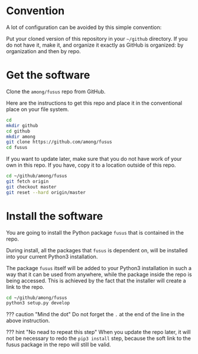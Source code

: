 # Convention

A lot of configuration can be avoided by this simple convention:

Put your cloned version of this repository in your `~/github` directory.
If you do not have it, make it, and organize it exactly as GitHub is organized:
by organization and then by repo.

# Get the software

Clone the `among/fusus` repo from GitHub.

Here are the instructions to get this repo and place it in the conventional place
on your file system.

``` sh
cd
mkdir github
cd github
mkdir among
git clone https://github.com/among/fusus
cd fusus
```

If you want to update later, make sure that you do not have work of your own
in this repo.
If you have, copy it to a location outside of this repo.

``` sh
cd ~/github/among/fusus
git fetch origin
git checkout master
git reset --hard origin/master
```

# Install the software

You are going to install the Python package `fusus` that is contained in the repo.

During install, all the packages that `fusus` is dependent on, will be installed
into your current Python3 installation.

The package `fusus` itself will be added to your Python3 installation in such a way
that it can be used from anywhere, while the package inside the repo is being accessed.
This is achieved by the fact that the installer will create a link to the repo.

``` sh
cd ~/github/among/fusus
python3 setup.py develop
```

??? caution "Mind the dot"
    Do not forget the `.` at the end of the line in the above instruction.

??? hint "No nead to repeat this step"
    When you update the repo later, it will not be necessary to redo the
    `pip3 install` step, because the soft link to the fusus package in the repo
    will still be valid.
